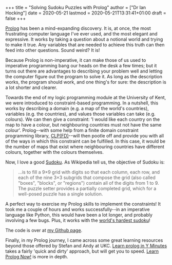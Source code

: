 +++
title = "Solving Sudoku Puzzles with Prolog"
author = ["Dr Ian Hocking"]
date = 2020-05-21
lastmod = 2020-05-21T13:31:41+01:00
draft = false
+++

[Prolog](https://en.wikipedia.org/wiki/Prolog) has been a mind-expanding discovery. It is, at once, the most frustrating
computer language I've ever used, and the most elegant and expressive. It
works by taking a question about a notional world and trying to make it true. Any
variables that are needed to achieve this truth can then feed into other
questions. Sound weird? It is!

Because Prolog is non-imperative, it can make those of us used to imperative
programming bang our heads on the desk a few times; but it turns out there are
advantages to describing your problem well and letting the computer figure out
the program to solve it. As long as the description works, the program should work, and one
thing's for sure: the description is a lot shorter and clearer.

Towards the end of my logic programming module at the University of Kent, we
were introduced to constraint-based programming. In a nutshell, this works by
describing a domain (e.g. a map of the world's countries), variables
(e.g. the countries), and values those variables can take (e.g. colours). We can
then give a constraint: 'I would like each country on the map to have a colour,
but neighbouring countries must not have the same colour'. Prolog--with some
help from a finite domain constraint programming library, [CLP(FD)](https://www.swi-prolog.org/man/clpfd.html)--will then pootle off
and provide you with all of the ways in which this constraint can be fulfilled.
In this case, it would be the number of maps that exist where neighbouring
countries have different colours, together with the colours themselves.

Now, I love a good [Sudoku](https://en.wikipedia.org/wiki/Sudoku). As Wikipedia
tell us, the objective of Sudoku is:

> ...is to fill a 9×9 grid with digits so that each column, each row, and each of the nine 3×3 subgrids that compose the grid (also called "boxes", "blocks", or "regions") contain all of the digits from 1 to 9. The puzzle setter provides a partially completed grid, which for a well-posed puzzle has a single solution.

A perfect way to exercise my Prolog skills to implement the constraints! It took
me a couple of hours and works successfully--in an imperative language like Python, this would have been a lot longer,
and probably involving a few bugs. Plus, it works
with
the [world's
hardest sudoku](https://www.conceptispuzzles.com/index.aspx?uri=info/article/424)!

The code is over at [my Github page](https://github.com/OolonColoophid).

Finally, in my Prolog journey, I came across some great learning resources
beyond those offered by Stefan and Andy at UKC. [Learn prolog in Y
Minutes](https://learnxinyminutes.com/docs/prolog/) takes a fairly 'quick and dirty' approach, but will get you to speed.
[Learn Prolog Now!](http://lpn.swi-prolog.org/lpnpage.php?pagetype=html&pageid=lpn-htmlli4) is more in depth.
